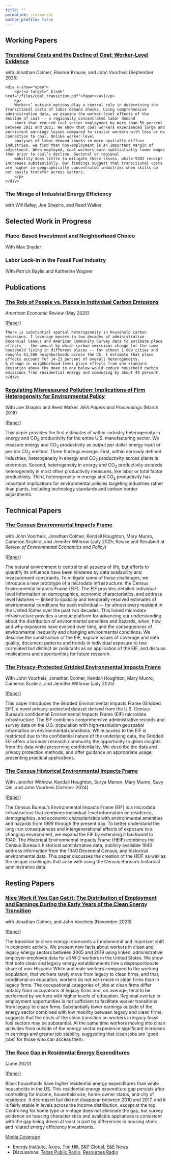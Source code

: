 ```yaml
---
title: ""
permalink: /research/
author_profile: false
---
```



## Working Papers

<div x-data="{ open: false }">
    <h3 id="transitional-costs" x-on:click="open = !open"><a href="#transitional-costs">Transitional Costs and the Decline of Coal: Worker-Level Evidence</a></h3>
    <p>with Jonathan Colmer, Eleanor Krause, and John Voorheis (September 2025)</p>


    <div x-show="open">
        <p>[<a target="_blank" href="/files/coal_transition.pdf">Paper</a>]</p>
        <p>
        Workers’ outside options play a central role in determining the transitional costs of labor demand shocks. Using comprehensive administrative data, we examine the worker-level effects of the decline of coal -- a regionally concentrated labor demand
        shock that reduced coal sector employment by more than 50 percent between 2011 and 2021. We show that coal workers experienced large and persistent earnings losses compared to similar workers with less or no connection to coal. Unlike worker-level
        analyses of labor demand shocks in more spatially diffuse industries, we find that non-employment is an important margin of adjustment. When employed, coal workers earn substantially lower wages than prior to coal’s decline. Sectoral or regional
        mobility does little to mitigate these losses, while SSDI receipt increases substantially. Our findings suggest that transitional costs are higher in geographically concentrated industries when skills do not easily transfer across sectors.
        </p>
    </div>
</div>

### The Mirage of Industrial Energy Efficiency
with Will Rafey, Joe Shapiro, and Reed Walker.

## Selected Work in Progress

### Place-Based Investment and Neighborhood Choice
With Max Snyder

### Labor Lock-in in the Fossil Fuel Industry
With Patrick Baylis and Katherine Wagner

## Publications

<div x-data="{ open: false }">
    <h3 id="role-of-people" x-on:click="open = !open"><a href="#role-of-people">The Role of People vs. Places in Individual Carbon Emissions</a></h3>
    <p><span style="font-style:italic">American Economic Review</span> (May 2025)</p>
    <div x-show="open">
    <p>[<a href="/files/Lyubich_UCBerkeley_JMP.pdf" target="_blank">Paper</a>]</p>

    There is substantial spatial heterogeneity in household carbon emissions. I leverage movers in two decades of administrative Decennial Census and American Community Survey data to estimate place effects -- the amount by which carbon emissions change for the same household living in different places -- for almost 1,000 cities and roughly 61,500 neighborhoods across the US. I estimate that place effects account for 14-23 percent of overall heterogeneity.
    A change in neighborhood-level place effects from one standard deviation above the mean to one below would reduce household carbon emissions from residential energy and commuting by about 40 percent.
    </div>
</div>

<div x-data="{ open: false }">
    <h3 id="regulating-mismeasured-pollution" x-on:click="open = !open"><a href="#regulating-mismeasured-pollution">Regulating Mismeasured Pollution: Implications of Firm Heterogeneity for Environmental Policy</a></h3>
    <p>With Joe Shapiro and Reed Walker. <span style="font-style:italic">AEA Papers and Proceedings</span> (March 2018)</p>
    <div x-show="open">
        <p>[<a href="/files/RegulatingMismeasuredPollution.pdf" target="_blank">Paper</a>]</p>
        <p>This paper provides the first estimates of within-industry heterogeneity in energy and CO<sub>2</sub> productivity for the entire U.S. manufacturing sector. We measure energy and CO<sub>2</sub> productivity as output per dollar energy input or per ton CO<sub>2</sub> emitted. Three findings emerge. First, within narrowly defined industries, heterogeneity in energy and CO<sub>2</sub> productivity across plants is enormous. Second, heterogeneity in energy and CO<sub>2</sub> productivity exceeds heterogeneity in most other productivity measures, like labor or total factor productivity. Third, heterogeneity in energy and CO<sub>2</sub> productivity has important implications for environmental policies targeting industries rather than plants, including technology standards and carbon border adjustments.</p>
    </div>
</div>

## Technical Papers

<div x-data="{ open: false }">
    <h3 id="eif" x-on:click="open = !open"><a href="#eif">The Census Environmental Impacts Frame</a></h3>
    <p>
        with John Voorheis, Jonathan Colmer, Kendall Houghton, Mary Munro, Cameron Scalera, and Jennifer Withrow (July 2025; Revise and Resubmit at <span style="font-style:italic">Review of Environmental Economics and Policy</span>)
    </p>
    <div x-show="open">
        <p>[<a href="/files/EIF.pdf" target="_blank">Paper</a>]</p>
        <p>The natural environment is central to all aspects of life, but efforts to quantify its influence have been hindered by data availability and measurement constraints. To mitigate some of these challenges, we introduce a new prototype of a microdata infrastructure: the Census Environmental Impacts Frame (EIF). The EIF provides detailed individual-level information on demographics, economic characteristics, and address level histories –- linked to spatially and temporally resolved estimates of environmental conditions for each individual –- for almost every resident in the United States over the past two decades. This linked microdata infrastructure provides a unique platform for advancing our understanding about the distribution of environmental amenities and hazards, when, how, and why exposures have evolved over time, and the consequences of environmental inequality and changing environmental conditions. We describe the construction of the EIF, explore issues of coverage and data quality, document patterns and trends in individual exposure to two correlated but distinct air pollutants as an application of the EIF, and discuss implications and opportunities for future research.</p>
    </div>
</div>


<div x-data="{ open: false }">
    <h3 id="privacy-protected-eif" x-on:click="open = !open"><a href="#privacy-protected-eif">The Privacy-Protected Gridded Environmental Impacts Frame</a></h3>
    <p>With John Voorheis, Jonathan Colmer, Kendall Houghton, Mary Munro, Cameron Scalera, and Jennifer Withrow (July 2025)</p>
    <div x-show="open">
        <p>[<a href="/files/Gridded_EIF.pdf" target="_blank">Paper</a>]</p>
        <p>This paper introduces the Gridded Environmental Impacts Frame (Gridded EIF), a novel privacy-protected dataset derived from the U.S. Census Bureau’s confidential Environmental Impacts Frame (EIF) microdata infrastructure. The EIF combines comprehensive administrative records and survey data on the U.S. population with high-resolution geospatial information on environmental conditions. While access to the EIF is restricted due to the confidential nature of the underlying data, the Gridded EIF offers a broader research community the opportunity to glean insights from the data while preserving confidentiality. We describe the data and privacy protection methods, and offer guidance on appropriate usage, presenting practical applications.</p>
    </div>
</div>

<div x-data="{ open: false }">
    <h3 id="historical-eif" x-on:click="open = !open"><a href="#historical-eif">The Census Historical Environmental Impacts Frame</a></h3>
    <p>With Jennifer Withrow, Kendall Houghton, Surya Menon, Mary Munro, Suvy Qin, and John Voorheis (October 2024)</p>
    <div x-show="open">
        <p>[<a href="/files/historical_eif.pdf" target="_blank">Paper</a>]</p>
        <p>
            The Census Bureau’s Environmental Impacts Frame (EIF) is a microdata infrastructure that combines individual-level information on residence, demographics, and economic characteristics with environmental amenities and hazards from 1999 through the present day. To better understand the long-run consequences and intergenerational effects of exposure to a changing environment, we expand the EIF by extending it backward to 1940. The Historical Environmental Impacts Frame (HEIF) combines the Census Bureau’s historical administrative data, publicly available 1940 address information from the 1940 Decennial Census, and historical environmental data. This paper discusses the creation of the HEIF as well as the unique challenges that arise with using the Census Bureau’s historical administrative data.
        </p>
    </div>
</div>


## Resting Papers

<div x-data="{ open: false }">
    <h3 id="nice-work" x-on:click="open=!open"><a href="#nice-work">Nice Work if You Can Get it: The Distribution of Employment and Earnings During the Early Years of the Clean Energy Transition</a></h3>
    <p>with Jonathan Colmer, and John Voorheis (November 2023)</p>
    <div x-show="open">
        <p>[<a href="/files/clean_transition.pdf" target="_blank">Paper</a>]</p>
        <p>The transition to clean energy represents a fundamental and important shift in economic activity. We present new facts about workers in clean and legacy energy sectors between 2005 and 2019 using linked, administrative employer-employee data for all W-2 workers in the United States. We show that both clean and legacy energy establishments hire a disproportionate share of non-Hispanic White and male workers compared to the working population, that workers rarely move from legacy to clean firms, and that, conditional on education, workers do not earn more in clean firms than in legacy firms. The occupational categories of jobs at clean firms differ notably from occupations at legacy firms and, on average, tend to be performed by workers with higher levels of education. Regional overlap in employment opportunities is not sufficient to facilitate worker transitions from legacy to clean firms. Substantially lower earnings outside of the energy sector combined with low mobility between legacy and clean firms suggests that the costs of the clean transition on workers in legacy fossil fuel sectors may be substantial. At the same time workers moving into clean activities from outside of the energy sector experience significant increases in earnings and greater job stability, suggesting that clean jobs are 'good jobs' for those who can access them.</p>
    </div>
</div>

<div x-data="{open: false}">
    <h3 id="race-gap" x-on:click="open=!open"><a href="#race-gap">The Race Gap in Residential Energy Expenditures</a></h3>
    <p>(June 2020)</p>
    <div x-show="open">
        <p>[<a href="/files/race_energyGap.pdf" target="_blank">Paper</a>]</p>
        <p>Black households have higher residential energy expenditures than white households in the US. This residential energy expenditure gap persists after controlling for income, household size, home-owner status, and city of residence. It decreased but did not disappear between 2010 and 2017, and it is fairly stable in levels across the income distribution, except at the top. Controlling for home type or vintage does not eliminate the gap, but survey evidence on housing characteristics and available appliances is consistent with the gap being driven at least in part by differences in housing stock and related energy efficiency investments.</p>
        <div id="race-gap-media" x-data="{open: false}">
            <p x-on:click="open=!open"><a href="#race-gap-media">Media Coverage</a></p>
            <div x-show="open">
                <ul>
                <li><a href="https://energyathaas.wordpress.com/2020/06/22/consuming-energy-while-black/">Energy Institute</a>, <a href="https://www.axios.com/persistent-racial-disparities-energy-expenses-fde229f4-f8a0-4542-a594-8705e8d4dfbc.html">Axios</a>, <a href="https://thehill.com/policy/energy-environment/504138-black-households-pay-more-for-energy-than-white-households-analysis">The Hill</a>, <a href="https://www.spglobal.com/marketintelligence/en/news-insights/latest-news-headlines/in-america-black-families-pay-more-for-energy-than-white-families-study-59180525">S&P Global</a>, <a href="https://www.eenews.net/energywire/2020/06/25/stories/1063448841">E&E News</a></li>
                <li>Discussions: <a href="https://www.tpr.org/post/new-research-shows-black-households-pay-more-home-energy-whites">Texas Public Radio</a>, <a href="https://www.resourcesmag.org/resources-radio/equity-and-electricity-race-gap-household-energy-use-eva-lyubich/">Resources Radio</a></li>
                </ul>
            </div>
        </div>
    </div>
</div>
